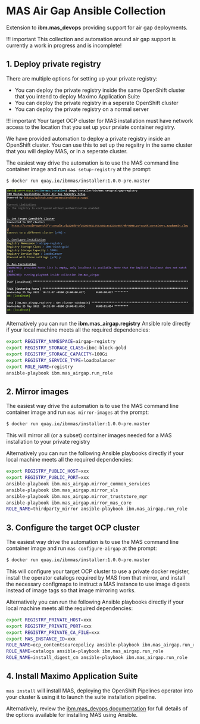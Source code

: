 # MAS Air Gap Ansible Collection

Extension to **ibm.mas_devops** providing support for air gap deployments.

!!! important
    This collection and automation around air gap support is currently a work in progress and is incomplete!

## 1. Deploy private registry

There are multiple options for setting up your private registry:

- You can deploy the private registry inside the same OpenShift cluster that you intend to deploy Maximo Application Suite
- You can deploy the private registry in a seperate OpenShift cluster
- You can deploy the private registry on a normal server

!!! important
    Your target OCP cluster for MAS installation must have network access to the location that you set up your prviate container registry.

We have provided automation to deploy a private registry inside an OpenShift cluster.  You can use this to set up the regsitry in the same cluster that you will deploy MAS, or in a seperate cluster.

The easiest way drive the automation is to use the MAS command line container image and run `mas setup-registry` at the prompt:

```bash
$ docker run quay.io/ibmmas/installer:1.0.0-pre.master
```

![](images/setup-airgap-registry.png)

Alternatively you can run the **ibm.mas_airgap.registry** Ansible role directly if your local machine meets all the required dependencies:

```bash
export REGISTRY_NAMESPACE=airgap-registry
export REGISTRY_STORAGE_CLASS=ibmc-block-gold
export REGISTRY_STORAGE_CAPACITY=100Gi
export REGISTRY_SERVICE_TYPE=loadbalancer
export ROLE_NAME=registry
ansible-playbook ibm.mas_airgap.run_role
```

## 2. Mirror images
The easiest way drive the automation is to use the MAS command line container image and run `mas mirror-images` at the prompt:

```bash
$ docker run quay.io/ibmmas/installer:1.0.0-pre.master
```

This will mirror all (or a subset) container images needed for a MAS installation to your private registry

Alternatively you can run the following Ansible playbooks directly if your local machine meets all the required dependencies:

```bash
export REGISTRY_PUBLIC_HOST=xxx
export REGISTRY_PUBLIC_PORT=xxx
ansible-playbook ibm.mas_airgap.mirror_common_services
ansible-playbook ibm.mas_airgap.mirror_sls
ansible-playbook ibm.mas_airgap.mirror_truststore_mgr
ansible-playbook ibm.mas_airgap.mirror_mas_core
ROLE_NAME=thirdparty_mirror ansible-playbook ibm.mas_airgap.run_role
```

## 3. Configure the target OCP cluster
The easiest way drive the automation is to use the MAS command line container image and run `mas configure-airgap` at the prompt:

```bash
$ docker run quay.io/ibmmas/installer:1.0.0-pre.master
```

This will configure your target OCP cluster to use a private docker register, install the operator catalogs required by MAS from that mirror, and install the necessary configmaps to instruct a MAS instance to use image digests instead of image tags so that image mirroring works.

Alternatively you can run the following Ansible playbooks directly if your local machine meets all the required dependencies:

```bash
export REGISTRY_PRIVATE_HOST=xxx
export REGISTRY_PRIVATE_PORT=xxx
export REGISTRY_PRIVATE_CA_FILE=xxx
export MAS_INSTANCE_ID=xxx
ROLE_NAME=ocp_contentsourcepolicy ansible-playbook ibm.mas_airgap.run_role
ROLE_NAME=catalogs ansible-playbook ibm.mas_airgap.run_role
ROLE_NAME=install_digest_cm ansible-playbook ibm.mas_airgap.run_role
```


## 4. Install Maximo Application Suite
`mas install` will install MAS, deploying the OpenShift Pipelines operator into your cluster & using it to launch the suite installation pipeline.

Alternatively, review the [ibm.mas_devops documentation](https://ibm-mas.github.io/ansible-devops/) for full details of the options available for installing MAS using Ansible.
